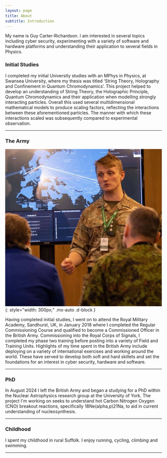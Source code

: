 ```yaml
---
layout: page
title: About
subtitle: Introduction
---
```


My name is Guy Carter-Richardson. I am interested in several topics including cyber security, experimenting with a variety of software and hardware platforms and understanding their application to several fields in Physics.

### Initial Studies 

I completed my initial University studies with an MPhys in Physics, at Swansea University, where my thesis was titled ‘String Theory, Holography and Confinement in Quantum Chromodynamics’. This project helped to develop an understanding of String Theory, the Holographic Principle, Quantum Chromodynamics and their application when modelling strongly interacting particles. Overall this used several multidimensional mathematical models to produce scaling factors, reflecting the interactions between these aforementioned particles. The manner with which these interactions scaled was subsequently compared to experimental observation.

---

### The Army 

![armyPhoto](/assets/img/armyPhoto.jpg){: style="width: 300px;" .mx-auto .d-block }

Having completed initial studies, I went on to attend the Royal Military Academy, Sandhurst, UK, in January 2018 where I completed the Regular Commissioning Course and qualified to become a Commissioned Officer in the British Army. Commissioning into the Royal Corps of Signals, I completed my phase two training before posting into a variety of Field and Training Units. Highlights of my time spent in the British Army include deploying on a variety of international exercises and working around the world. These have served to develop both soft and hard skillets and set the foundations for an interest in cyber security, hardware and software. 

---

### PhD

In August 2024 I left the British Army and began a studying for a PhD within the Nuclear Astrophysics research group at the University of York. The project I'm working on seeks to understand hot Carbon Nitrogen Oxygen (CNO) breakout reactions, specifically 18Ne(alpha,p)21Na, to aid in current understanding of nucleosynthesis. 

---

### Childhood

I spent my childhood in rural Suffolk. I enjoy running, cycling, climbing and swimming.

---


